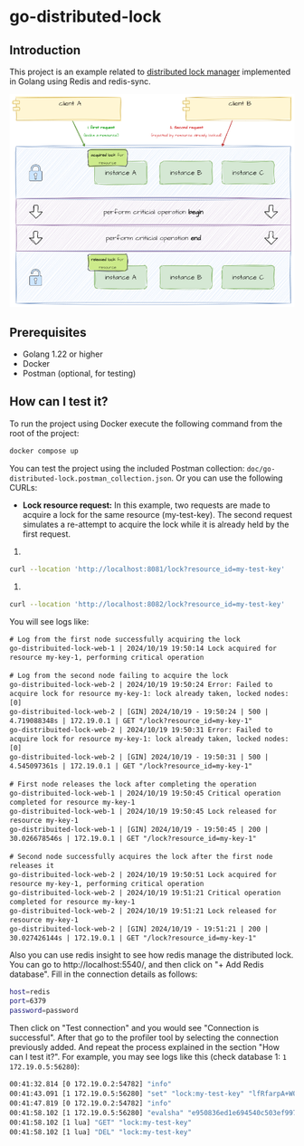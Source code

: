 # go-distributed-lock

## Introduction
This project is an example related to [distributed lock manager](https://en.wikipedia.org/wiki/Distributed_lock_manager) implemented in Golang using Redis and redis-sync.

![go-distributed-lock.png](doc/go-distributed-lock.png)

## Prerequisites
- Golang 1.22 or higher
- Docker
- Postman (optional, for testing)

## How can I test it?

To run the project using Docker execute the following command from the root of the project:
```bash
docker compose up
```

You can test the project using the included Postman collection: `doc/go-distributed-lock.postman_collection.json`. Or you can use the following
CURLs:

- **Lock resource request:**
In this example, two requests are made to acquire a lock for the same resource (my-test-key). The second request simulates a re-attempt to acquire the lock while it is already held by the first request.

1. 
```bash
curl --location 'http://localhost:8081/lock?resource_id=my-test-key'
```

1. 
```bash
curl --location 'http://localhost:8082/lock?resource_id=my-test-key'
```

You will see logs like:

```
# Log from the first node successfully acquiring the lock
go-distribuited-lock-web-1 | 2024/10/19 19:50:14 Lock acquired for resource my-key-1, performing critical operation

# Log from the second node failing to acquire the lock
go-distribuited-lock-web-2 | 2024/10/19 19:50:24 Error: Failed to acquire lock for resource my-key-1: lock already taken, locked nodes: [0]
go-distribuited-lock-web-2 | [GIN] 2024/10/19 - 19:50:24 | 500 | 4.719088348s | 172.19.0.1 | GET "/lock?resource_id=my-key-1"
go-distribuited-lock-web-2 | 2024/10/19 19:50:31 Error: Failed to acquire lock for resource my-key-1: lock already taken, locked nodes: [0]
go-distribuited-lock-web-2 | [GIN] 2024/10/19 - 19:50:31 | 500 | 4.545097361s | 172.19.0.1 | GET "/lock?resource_id=my-key-1"

# First node releases the lock after completing the operation
go-distribuited-lock-web-1 | 2024/10/19 19:50:45 Critical operation completed for resource my-key-1
go-distribuited-lock-web-1 | 2024/10/19 19:50:45 Lock released for resource my-key-1
go-distribuited-lock-web-1 | [GIN] 2024/10/19 - 19:50:45 | 200 | 30.026678546s | 172.19.0.1 | GET "/lock?resource_id=my-key-1"

# Second node successfully acquires the lock after the first node releases it
go-distribuited-lock-web-2 | 2024/10/19 19:50:51 Lock acquired for resource my-key-1, performing critical operation
go-distribuited-lock-web-2 | 2024/10/19 19:51:21 Critical operation completed for resource my-key-1
go-distribuited-lock-web-2 | 2024/10/19 19:51:21 Lock released for resource my-key-1
go-distribuited-lock-web-2 | [GIN] 2024/10/19 - 19:51:21 | 200 | 30.027426144s | 172.19.0.1 | GET "/lock?resource_id=my-key-1"
```

Also you can use redis insight to see how redis manage the distributed lock. You can go to http://localhost:5540/, and then click on "+ Add Redis database". Fill in the connection details as follows:

```bash
host=redis 
port=6379
password=password
```

Then click on "Test connection" and you would see "Connection is successful". After that go to the profiler tool by selecting the connection previously added. And repeat the process explained in the section "How can I test it?". For example, you may see logs like this (check database 1: `1 172.19.0.5:56280`):

```bash
00:41:32.814 [0 172.19.0.2:54782] "info"
00:41:43.091 [1 172.19.0.5:56280] "set" "lock:my-test-key" "lfRfarpA+W0e16dYV0/cvg==" "ex" "30" "nx"
00:41:47.819 [0 172.19.0.2:54782] "info"
00:41:58.102 [1 172.19.0.5:56280] "evalsha" "e950836ed1e694540c503ef9972b8de518044d3b" "1" "lock:my-test-key" "lfRfarpA+W0e16dYV0/cvg=="
00:41:58.102 [1 lua] "GET" "lock:my-test-key"
00:41:58.102 [1 lua] "DEL" "lock:my-test-key"
```

